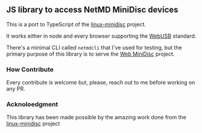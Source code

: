 ## JS library to access NetMD MiniDisc devices

This is a port to TypeScript of the [linux-minidisc](https://github.com/glaubitz/linux-minidisc) project.

It works either in node and every browser supporting the [WebUSB](https://wicg.github.io/webusb/) standard.

There's a minimal CLI called `netmdcli` that I've used for testing, but the primary purpose of this library is to serve the [Web MiniDisc](https://github.com/cybercase/webminidisc) project.

### How Contribute
Every contribute is welcome but, please, reach out to me before working on any PR.

### Acknoloedgment
This library has been made possible by the amazing work done from the [linux-minidisc](https://github.com/glaubitz/linux-minidisc) project
